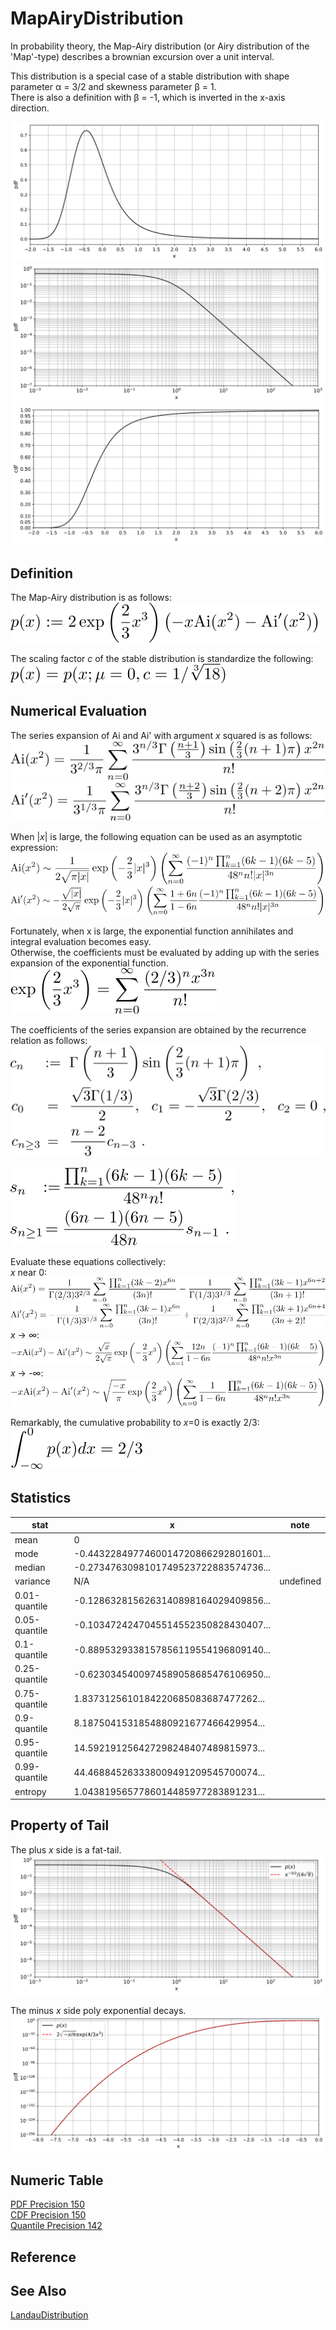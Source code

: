 # MapAiryDistribution
 
In probability theory, the Map-Airy distribution (or Airy distribution of the 'Map'-type) describes a brownian excursion over a unit interval.  

This distribution is a special case of a stable distribution with shape parameter &alpha; = 3/2 and skewness parameter &beta; = 1.  
There is also a definition with &beta; = -1, which is inverted in the x-axis direction.  

![pdf](figures/mapairy_pdf.svg)  
![pdf-loglog](figures/mapairy_pdf_loglog.svg)  
![cdf](figures/mapairy_cdf.svg)  

## Definition
The Map-Airy distribution is as follows:  
![mapairy1](figures/mapairy1.svg)  

The scaling factor *c* of the stable distribution is standardize the following:  
![mapairy2](figures/mapairy2.svg)  

## Numerical Evaluation
The series expansion of Ai and Ai' with argument *x* squared is as follows:  
![mapairy3](figures/mapairy3.svg)  
![mapairy4](figures/mapairy4.svg)  

When |*x*| is large, the following equation can be used as an asymptotic expression:  
![mapairy5](figures/mapairy5.svg)  
![mapairy6](figures/mapairy6.svg)  

Fortunately, when x is large, the exponential function annihilates and integral evaluation becomes easy.  
Otherwise, the coefficients must be evaluated by adding up with the series expansion of the exponential function.  
![mapairy7](figures/mapairy7.svg)  

The coefficients of the series expansion are obtained by the recurrence relation as follows:  
![mapairy8](figures/mapairy8.svg)  

![mapairy9](figures/mapairy9.svg)  

Evaluate these equations collectively:  
*x* near 0:  
![mapairy12](figures/mapairy12.svg)  
![mapairy13](figures/mapairy13.svg)  
*x* &rarr; &infin;:  
![mapairy10](figures/mapairy10.svg)  
*x* &rarr; -&infin;:  
![mapairy11](figures/mapairy11.svg)  

Remarkably, the cumulative probability to *x*=0 is exactly 2/3:  
![mapairy14](figures/mapairy14.svg)  

## Statistics

|stat|x|note|
|----|----|----|
|mean|0||
|mode  |-0.4432284977460014720866292801601...||
|median|-0.2734763098101749523722883574736...||
|variance|N/A|undefined|
|0.01-quantile|-0.1286328156263140898164029409856...||
|0.05-quantile|-0.1034724247045514552350828430407...||
|0.1-quantile |-0.8895329338157856119554196809140...||
|0.25-quantile|-0.6230345400974589058685476106950...||
|0.75-quantile|1.8373125610184220685083687477262...||
|0.9-quantile |8.1875041531854880921677466429954...||
|0.95-quantile|14.592191256427298248407489815973...||
|0.99-quantile|44.468845263338009491209545700074...||
|entropy|1.0438195657786014485977283891231...||

## Property of Tail

The plus *x* side is a fat-tail.  
![plus tail approx](figures/mapairy_pdf_loglog_plimit.svg)

The minus *x* side poly exponential decays.  
![minus tail approx](figures/mapairy_pdf_loglog_nlimit.svg)

## Numeric Table
[PDF Precision 150](results/pdf_precision150.csv)  
[CDF Precision 150](results/cdf_precision150.csv)  
[Quantile Precision 142](results/quantile_precision142.csv)  

## Reference

## See Also
[LandauDistribution](https://github.com/tk-yoshimura/LandauDistribution)
